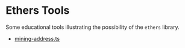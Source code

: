 # Ethers Tools

Some educational tools illustrating the possibility of the `ethers` library.

- [mining-address.ts](src%2Fmining-address.ts)
